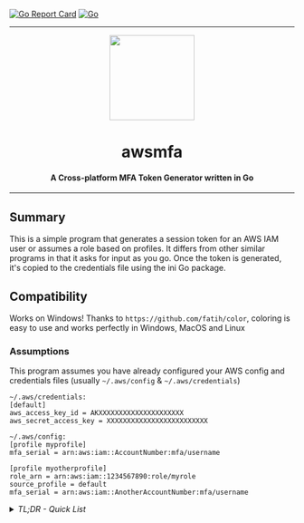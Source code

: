 [![Go Report Card](https://goreportcard.com/badge/github.com/tenorwill/awsmfa)](https://goreportcard.com/report/github.com/tenorwill/awsmfa)
[![Go](https://github.com/tenorwill/awsmfa/actions/workflows/go.yml/badge.svg)](https://github.com/tenorwill/awsmfa/actions/workflows/go.yml)
<hr>
<p align="center">
  <img src="https://github.com/tenorwill/awsmfa/blob/main/reference/go.png" width="150" height="150">
</p>
<h1 align="center">awsmfa</h1>
<h4 align="center">A Cross-platform MFA Token Generator written in Go</h4>
<hr>

## Summary
This is a simple program that generates a session token for an AWS IAM user or assumes a role based on profiles. It differs from other similar programs in that it asks for input as you go. Once the token is generated, it's copied to the credentials file using the ini Go package.

## Compatibility
Works on Windows! Thanks to `https://github.com/fatih/color`, coloring is easy to use and works perfectly in Windows, MacOS and Linux
### Assumptions
This program assumes you have already configured your AWS config and credentials files (usually `~/.aws/config` & `~/.aws/credentials`)

```
~/.aws/credentials:
[default]
aws_access_key_id = AKXXXXXXXXXXXXXXXXXXXXX
aws_secret_access_key = XXXXXXXXXXXXXXXXXXXXXXXXX

~/.aws/config:
[profile myprofile]
mfa_serial = arn:aws:iam::AccountNumber:mfa/username

[profile myotherprofile]
role_arn = arn:aws:iam::1234567890:role/myrole
source_profile = default
mfa_serial = arn:aws:iam::AnotherAccountNumber:mfa/username
```

<details>
    <summary><em>TL;DR - Quick List</em></summary>

#### Steps
>- `go build -v && ./awsmfa` or `go build -v && ./awsmfa -u`
>- follow prompts

</details>